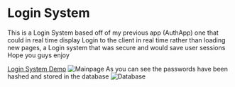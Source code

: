 # Login System

This is a Login System based off of my previous app (AuthApp) one that could in real time display Login
to the client in real time rather than loading new pages, a Login system that was secure and would save user sessions
Hope you guys enjoy


[Login System Demo](https://youtu.be/oBrQ2V-HuMM)
![Mainpage](https://github.com/pranav-manik/AuthTemplate/blob/master/mainPage.png)
As you can see the passwords have been hashed and stored in the database
![Database](https://github.com/pranav-manik/AuthTemplate/blob/master/database.png)
